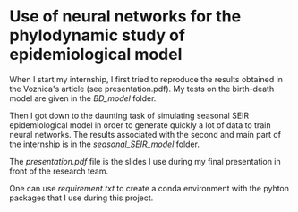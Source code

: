 # Use of neural networks for the phylodynamic study of epidemiological model

When I start my internship, I first tried to reproduce the results obtained in the Voznica's article (see presentation.pdf). My tests on the birth-death model are given in the *BD_model* folder.

Then I got down to the daunting task of simulating seasonal SEIR epidemiological model in order to generate quickly a lot of data to train neural networks. The results associated with the second and main part of the internship is in the *seasonal_SEIR_model* folder.

The *presentation.pdf* file is the slides I use during my final presentation in front of the research team.

One can use *requirement.txt* to create a conda environment with the pyhton packages that I use during this project.
